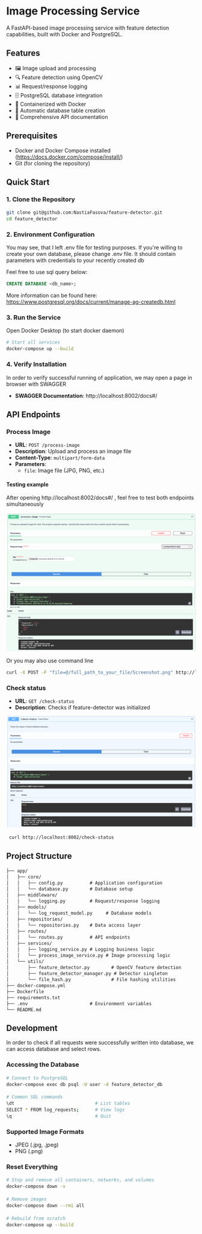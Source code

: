 # Image Processing Service

A FastAPI-based image processing service with feature detection capabilities, built with Docker and PostgreSQL.

## Features

- 🖼️ Image upload and processing
- 🔍 Feature detection using OpenCV
- 📊 Request/response logging
- 🗄️ PostgreSQL database integration
- 🐳 Containerized with Docker
- 🚀 Automatic database table creation
- 📝 Comprehensive API documentation

## Prerequisites

- Docker and Docker Compose installed (https://docs.docker.com/compose/install/)
- Git (for cloning the repository)

## Quick Start

### 1. Clone the Repository

```bash
git clone git@github.com:NastiaFasova/feature-detector.git
cd feature_detector
```

### 2. Environment Configuration

You may see, that I left .env file for testing purposes. If you're willing to create your own database,
please change .env file. It should contain parameters with credentials to your recently created db

Feel free to use sql query below:
```sql
CREATE DATABASE <db_name>;
```

More information can be found here:
https://www.postgresql.org/docs/current/manage-ag-createdb.html


### 3. Run the Service

Open Docker Desktop (to start docker daemon)
```bash
# Start all services
docker-compose up --build
```

### 4. Verify Installation
In order to verify successful running of application, we may open a page in browser with SWAGGER

- **SWAGGER Documentation**: http://localhost:8002/docs#/

## API Endpoints

### Process Image
- **URL**: `POST /process-image`
- **Description**: Upload and process an image file
- **Content-Type**: `multipart/form-data`
- **Parameters**: 
  - `file`: Image file (JPG, PNG, etc.)

#### Testing example
After opening http://localhost:8002/docs#/ , feel free to test both endpoints simultaneously

![img.png](img.png)
![img_1.png](img_1.png)

Or you may also use command line

```bash
curl -X POST -F "file=@/full_path_to_your_file/Screenshot.png" http://localhost:8002/process-image
```

### Check status
- **URL**: `GET /check-status`
- **Description**: Checks if feature-detector was initialized
  
![img_2.png](img_2.png)

```bash
 curl http://localhost:8002/check-status
```

## Project Structure

```
├── app/
│   ├── core/
│   │   ├── config.py          # Application configuration
│   │   └── database.py        # Database setup
│   ├── middleware/
│   │   └── logging.py         # Request/response logging
│   ├── models/
│   │   └── log_request_model.py     # Database models
│   ├── repositories/
│   │   └── repositories.py    # Data access layer
│   ├── routes/
│   │   └── routes.py          # API endpoints
│   ├── services/
│   │   ├── logging_service.py # Logging business logic
│   │   └── process_image_service.py # Image processing logic
│   └── utils/
│       ├── feature_detector.py        # OpenCV feature detection
│       ├── feature_detector_manager.py # Detector singleton
│       └── file_hash.py               # File hashing utilities
├── docker-compose.yml
├── Dockerfile
├── requirements.txt
├── .env                       # Environment variables
└── README.md
```

## Development

In order to check if all requests were successfully written into database, we can access 
database and select rows.


### Accessing the Database

```bash
# Connect to PostgreSQL
docker-compose exec db psql -U user -d feature_detector_db

# Common SQL commands
\dt                              # List tables
SELECT * FROM log_requests;      # View logs
\q                               # Quit
```

### Supported Image Formats

- JPEG (.jpg, .jpeg)
- PNG (.png)

### Reset Everything

```bash
# Stop and remove all containers, networks, and volumes
docker-compose down -v

# Remove images
docker-compose down --rmi all

# Rebuild from scratch
docker-compose up --build
```
